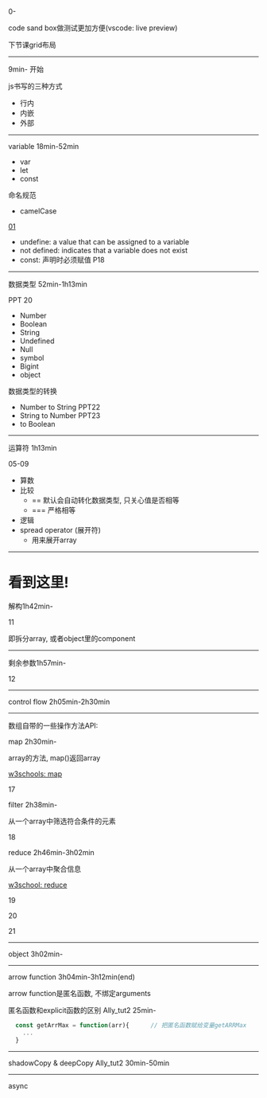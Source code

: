 0-

code sand box做测试更加方便(vscode: live preview)

下节课grid布局

---

9min- 开始

js书写的三种方式
+ 行内
+ 内嵌
+ 外部

---
variable 18min-52min
+ var
+ let 
+ const

命名规范
+ camelCase

[01](./01-let_const_var.html)

+ undefine: a value that can be assigned to a variable
+ not defined: indicates that a variable does not exist
+ const: 声明时必须赋值 P18

---

数据类型 52min-1h13min


PPT 20
+ Number
+ Boolean
+ String
+ Undefined
+ Null
+ symbol
+ Bigint
+ object

数据类型的转换 
+ Number to String PPT22
+ String to Number PPT23
+ to Boolean


---

运算符  1h13min

05-09

+ 算数
+ 比较
  + == 默认会自动转化数据类型, 只关心值是否相等
  + === 严格相等 
+ 逻辑
+ spread operator (展开符)
  + 用来展开array

---

# 看到这里!

解构1h42min-

11

即拆分array, 或者object里的component

---

剩余参数1h57min-


12

---

control flow 2h05min-2h30min




---
数组自带的一些操作方法API:

map 2h30min-

array的方法, map()返回array

[w3schools: map](https://www.w3schools.com/jsref/jsref_map.asp)

17

filter 2h38min-

从一个array中筛选符合条件的元素

18

reduce 2h46min-3h02min

从一个array中聚合信息

[w3school: reduce](https://www.w3schools.com/jsref/jsref_reduce.asp)

19

20

21

---
object 3h02min-

---

arrow function 3h04min-3h12min(end)

arrow function是匿名函数, 不绑定arguments

匿名函数和explicit函数的区别 Ally_tut2 25min-
```js
  const getArrMax = function(arr){      // 把匿名函数赋给变量getARRMax
    ...
  }
```


---
shadowCopy & deepCopy Ally_tut2 30min-50min


---
async 
